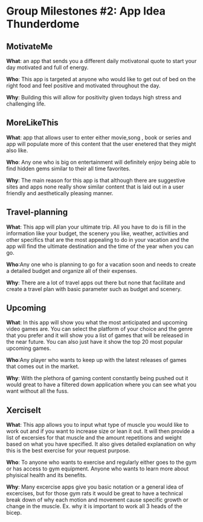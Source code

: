 # Group Milestones #2: App Idea Thunderdome

## MotivateMe
**What**: an app that sends you a different daily motivatonal quote to start your day motivated and full of energy.

**Who**: This app is targeted at anyone who would like to get out of bed on the right food and feel positive and motivated throughout the day.

**Why**: Building this will allow for positivity given todays high stress and challenging life.

## MoreLikeThis
**What**: app that allows user to enter either movie,song , book or series and app will populate more of this content that the user enetered that they might also like.

**Who**: Any one who is big on entertainment will definitely enjoy being able to find hidden gems similar to their all time favorites.

**Why**: The main reason for this app is that although there are suggestive sites and apps none really show similar content that is laid out in a user friendly and aesthetically pleasing manner.

## Travel-planning

**What**: This app will plan your ultimate trip. All you have to do is fill in the information like your budget, the scenery you like, weather, activities and other specifics that are the most appealing to do in your vacation and the app will find the ultimate destination and the time of the year when you can go.

**Who**:Any one who is planning to go for a vacation soon and needs to create a detailed budget and organize all of their expenses.

**Why**: There are a lot of travel apps out there but none that facilitate and create a travel plan with basic parameter such as budget and scenery.


## Upcoming

**What**: In this app will show you what the most anticipated and upcoming video games are. You can select the platform of your choice and the genre that you prefer and it will show you a list of games that will be released in the near future. You can also just have it show the top 20 most popular upcoming games.

**Who**:Any player who wants to keep up with the latest releases of games that comes out in the market.

**Why**: With the plethora of gaming content constantly being pushed out it would great to have a filtered down application where you can see what you want without all the fuss.

## XerciseIt

**What**: This app allows you to input what type of muscle you would like to work out and if you want to increase size or lean it out. It will then provide a list of excersies for that muscle and the amount repetitions and weight based on what you have specified. It also gives detailed explanation on why this is the best exercise for your request purpose.

**Who**: To anyone who wants to exercise and regularly either goes to the gym or has access to gym equipment. Anyone who wants to learn more about phyisical health and its benefits.

**Why**: Many excercise apps give you basic notation or a general idea of excercises, but for those gym rats it would be great to have a technical break down of why each motion and movement cause specific growth or change in the muscle. Ex. why it is important to work all 3 heads of the bicep.
